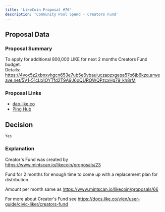 ```yaml
---
title: 'LikeCoin Proposal #76'
description: 'Community Pool Spend - Creators Fund'
---
```


## Proposal Data

### Proposal Summary
To apply for additional 800,000 LIKE for next 2 months Creators Fund budget.  
Details: https://4vox5z2xbnxvhgcn653e7ub5e6vbauiuczapzxgepa57p6jb6kzq.arweave.net/5V1-51cLb1OYTfd2T9A9J6oQURQWQPzcxHg79_kh8rM  

### Proposal Links
- [dao.like.co](https://dao.like.co/proposals/76)
- [Ping Hub](https://ping.pub/likecoin/gov/76)


## Decision
`Yes`

### Explanation
Creator's Fund was created by https://www.mintscan.io/likecoin/proposals/23

Fund for 2 months for enough time to come up with a replacement plan for distribution.

Amount per month same as https://www.mintscan.io/likecoin/proposals/66

For more about Creator's Fund see https://docs.like.co/v/en/user-guide/civic-liker/creators-fund
